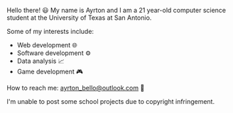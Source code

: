Hello there! 😃
My name is Ayrton and I am a 21 year-old computer science student at the University of Texas at San Antonio.

Some of my interests include:

- Web development 🌐
- Software development ⚙️
- Data analysis 📈
- Game development 🎮

How to reach me: ayrton_bello@outlook.com 📧

I'm unable to post some school projects due to copyright infringement.



